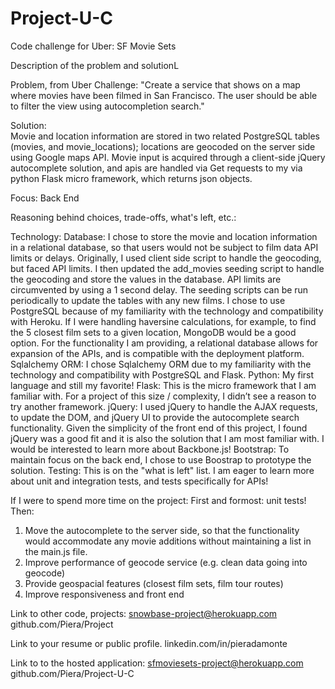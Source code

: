 Project-U-C
===========

Code challenge for Uber: SF Movie Sets

Description of the problem and solutionL

Problem, from Uber Challenge:
"Create a service that shows on a map where movies have been filmed in San Francisco. The user should be able to filter the view using autocompletion search."

Solution:  
Movie and location information are stored in two related PostgreSQL tables (movies, and movie_locations); locations are geocoded on the server side using Google maps API.  Movie input is acquired through a client-side jQuery autocomplete solution, and apis are handled via Get requests to my via python Flask micro framework, which returns json objects.

Focus:
Back End

Reasoning behind choices, trade-offs, what's left, etc.:

Technology:
Database:  I chose to store the movie and location information in a relational database, so that users would not be subject to film data API limits or delays.  Originally, I used client side script to handle the geocoding, but faced API limits.  I then updated the add_movies seeding script to handle the geocoding and store the values in the database. API limits are circumvented by using a 1 second delay.  The seeding scripts can be run periodically to update the tables with any new films.  I chose to use PostgreSQL because of my familiarity with the technology and compatibility with Heroku.  If I were handling haversine calculations, for example, to find the 5 closest film sets to a given location, MongoDB would be a good option.  For the functionality I am providing, a relational database allows for expansion of the APIs, and is compatible with the deployment platform.
Sqlalchemy ORM:  I chose Sqlalchemy ORM due to my familiarity with the technology and compatibility with PostgreSQL and Flask.
Python:  My first language and still my favorite!
Flask:  This is the micro framework that I am familiar with.  For a project of this size / complexity, I didn’t see a reason to try another framework.
jQuery:  I used jQuery to handle the AJAX requests, to update the DOM, and jQuery UI to provide the autocomplete search functionality.  Given the simplicity of the front end of this project, I found jQuery was a good fit and it is also the solution that I am most familiar with.   I would be interested to learn more about Backbone.js!
Bootstrap:  To maintain focus on the back end, I chose to use Boostrap to prototype the solution.
Testing:  This is on the "what is left" list.  I am eager to learn more about unit and integration tests, and tests specifically for APIs! 

If I were to spend more time on the project:
First and formost: unit tests!
Then:
1. Move the autocomplete to the server side, so that the functionality would accommodate any movie additions without maintaining a list in the main.js file.
2. Improve performance of geocode service (e.g. clean data going into geocode)
3. Provide geospacial features (closest film sets, film tour routes)
4. Improve responsiveness and front end

Link to other code, projects:
snowbase-project@herokuapp.com
github.com/Piera/Project

Link to your resume or public profile.
linkedin.com/in/pieradamonte

Link to to the hosted application:
sfmoviesets-project@herokuapp.com
github.com/Piera/Project-U-C
